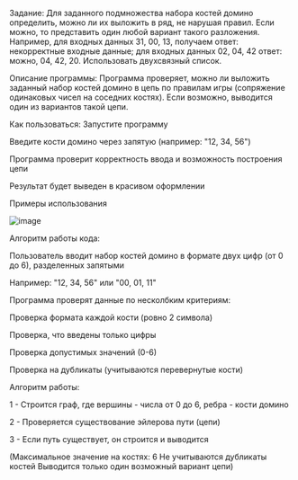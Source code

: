 Задание: 
Для заданного подмножества набора костей домино определить, можно ли их 
выложить в ряд, не нарушая правил. Если можно, то представить один любой 
вариант такого разложения. Например, для входных данных 31, 00, 13, 
получаем ответ: некорректные входные данные; для входных данных 02, 04, 
42 ответ: можно, 04, 42, 20. Использовать двухсвязный список.



Описание программы:
Программа проверяет, можно ли выложить заданный набор костей домино в цепь по правилам игры (сопряжение одинаковых чисел на соседних костях). Если возможно, выводится один из вариантов такой цепи.

Как пользоваться:
Запустите программу

Введите кости домино через запятую (например: "12, 34, 56")

Программа проверит корректность ввода и возможность построения цепи

Результат будет выведен в красивом оформлении

Примеры использования


![image](https://github.com/user-attachments/assets/63242581-00bc-4625-b88c-3a5c32b20890)



Алгоритм работы кода:


Пользователь вводит набор костей домино в формате двух цифр (от 0 до 6), разделенных запятыми

Например: "12, 34, 56" или "00, 01, 11"

Программа проверят данные по несколбким критериям:

Проверка формата каждой кости (ровно 2 символа)

Проверка, что введены только цифры

Проверка допустимых значений (0-6)

Проверка на дубликаты (учитываются перевернутые кости)

Алгоритм работы:

1 - Строится граф, где вершины - числа от 0 до 6, ребра - кости домино

2 - Проверяется существование эйлерова пути (цепи)

3 - Если путь существует, он строится и выводится

(Максимальное значение на костях: 6
Не учитываются дубликаты костей
Выводится только один возможный вариант цепи)
